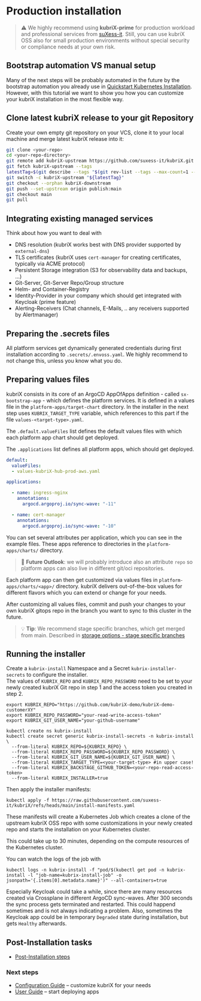 # Production installation

> ⚠️ We highly recommend using **kubriX-prime** for production workload and professional services from [suXess-it](https://suxess-it.com/cloud-native/). Still, you can use kubriX OSS also for small production environments without special security or compliance needs at your own risk.

## Bootstrap automation VS manual setup

Many of the next steps will be probably automated in the future by the bootstrap automation you already use in [Quickstart Kubernetes Installation](quick-start-kubernetes.md). However, with this tutorial we want to show you how you can customize your kubriX installation in the most flexible way.

## Clone latest kubriX release to your git Repository

Create your own empty git repository on your VCS, clone it to your local machine and merge latest kubriX release into it:

```bash
git clone <your-repo>
cd <your-repo-directory>
git remote add kubriX-upstream https://github.com/suxess-it/kubriX.git
git fetch kubriX-upstream --tags
latestTag=$(git describe --tags "$(git rev-list --tags --max-count=1 --remotes=kubriX-upstream/main)"
git switch -c kubriX-upstream "${latestTag}"
git checkout --orphan kubriX-downstream
git push --set-upstream origin publish:main
git checkout main
git pull
```

## Integrating existing managed services

Think about how you want to deal with

- DNS resolution (kubriX works best with DNS provider supported by `external-dns`)
- TLS certificates (kubriX uses `cert-manager` for creating certificates, typically via ACME protocol)
- Persistent Storage integration (S3 for observability data and backups, ...)
- Git-Server, Git-Server Repo/Group structure
- Helm- and Container-Registry
- Identity-Provider in your company which should get integrated with Keycloak (prime feature)
- Alerting-Receivers (Chat channels, E-Mails, .. any receivers supported by Alertmanager)

## Preparing the .secrets files

All platform services get dynamically generated credentials during first installation according to `.secrets/.envoss.yaml`. We highly recommend to not change this, unless you know what you do.

## Preparing values files

kubriX consists in its core of an ArgoCD AppOfApps definition - called `sx-bootstrap-app` - which defines the platform services. It is defined in a values file in the `platform-apps/target-chart` directory. In the installer in the next step uses `KUBRIX_TARGET_TYPE` variable, which references to this part if the file `values-<target-type>.yaml`.

The `.default.valueFiles` list defines the default values files with which each platform app chart should get deployed.

The `.applications` list defines all platform apps, which should get deployed.

```yaml
default:
  valueFiles:
  - values-kubriX-hub-prod-aws.yaml

applications:

  - name: ingress-nginx
    annotations:
      argocd.argoproj.io/sync-wave: "-11"

  - name: cert-manager
    annotations:
      argocd.argoproj.io/sync-wave: "-10"
```

You can set several attributes per application, which you can see in the example files.
These apps reference to directories in the `platform-apps/charts/` directory.

> 🔭 **Future Outlook**: we will probably introduce also an attribute `repo` so platform apps can also live in different git/oci repositories.

Each platform app can then get customized via values files in `platform-apps/charts/<app>/` directory. kubriX delivers out-of-the-box values for different flavors which you can extend or change for your needs.

After customizing all values files, commit and push your changes to your own kubriX gitops repo in the branch you want to sync to this cluster in the future.

> 💡 **Tip**: We recommend stage specific branches, which get merged from main. Described in [storage options - stage specific branches](https://docs.kargo.io/user-guide/patterns/#storage-options)

## Running the installer

Create a `kubrix-install` Namespace and a Secret `kubrix-installer-secrets` to configure the installer.  
The values of `KUBRIX_REPO` and `KUBRIX_REPO_PASSWORD` need to be set to your newly created kubriX Git repo in step 1 and the access token you created in step 2.

```
export KUBRIX_REPO="https://github.com/kubriX-demo/kubriX-demo-customerXY"
export KUBRIX_REPO_PASSWORD="your-read-write-access-token"
export KUBRIX_GIT_USER_NAME="your-github-username"

kubectl create ns kubrix-install
kubectl create secret generic kubrix-install-secrets -n kubrix-install \
  --from-literal KUBRIX_REPO=${KUBRIX_REPO} \
  --from-literal KUBRIX_REPO_PASSWORD=${KUBRIX_REPO_PASSWORD} \
  --from-literal KUBRIX_GIT_USER_NAME=${KUBRIX_GIT_USER_NAME} \
  --from-literal KUBRIX_TARGET_TYPE=<your-target-type> #in upper case!
  --from-literal KUBRIX_BACKSTAGE_GITHUB_TOKEN=<your-repo-read-access-token>
  --from-literal KUBRIX_INSTALLER=true
```

Then apply the installer manifests:

```
kubectl apply -f https://raw.githubusercontent.com/suxess-it/kubriX/refs/heads/main/install-manifests.yaml
```

These manifests will create a Kubernetes Job which creates a clone of the upstream kubriX OSS repo with some customizations in your newly created repo and starts the installation on your Kubernetes cluster.

This could take up to 30 minutes, depending on the compute resources of the Kubernetes cluster.

You can watch the logs of the job with
```
kubectl logs -n kubrix-install -f "pod/$(kubectl get pod -n kubrix-install -l "job-name=kubrix-install-job" -o jsonpath='{.items[0].metadata.name}')" --all-containers=true
```

Especially Keycloak could take a while,
since there are many resources created via Crossplane in different ArgoCD sync-waves.
After 300 seconds the sync process gets terminated and restarted. This could happend sometimes and is not always indicating a problem.
Also, sometimes the Keycloak app could be in temporary `Degraded` state during installation, but gets `Healthy` afterwards.

## Post-Installation tasks

* [Post-Installation steps](installation.md#-post-installation-steps)


###  Next steps

* [Configuration Guide](../configuration/configuration.md) – customize kubriX for your needs
* [User Guide](../user-guide/user-guide.md) – start deploying apps




